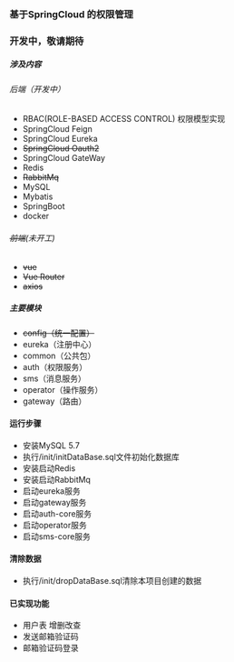 ### 基于SpringCloud 的权限管理
### 开发中，敬请期待
##### 涉及内容
###### 后端（开发中）
* RBAC(ROLE-BASED ACCESS CONTROL) 权限模型实现
* SpringCloud Feign
* SpringCloud Eureka
* ~~SpringCloud Oauth2~~
* SpringCloud GateWay
* Redis
* ~~RabbitMq~~
* MySQL
* Mybatis
* SpringBoot
* docker
###### ~~前端~~(未开工)
* ~~vue~~
* ~~Vue Router~~
* ~~axios~~


##### 主要模块
* ~~config（统一配置）~~
* eureka（注册中心）
* common（公共包）
* auth（权限服务）
* sms（消息服务）
* operator（操作服务）
* gateway（路由）

#### 运行步骤 
* 安装MySQL 5.7
* 执行/init/initDataBase.sql文件初始化数据库
* 安装启动Redis
* 安装启动RabbitMq
* 启动eureka服务
* 启动gateway服务
* 启动auth-core服务
* 启动operator服务
* 启动sms-core服务

#### 清除数据

* 执行/init/dropDataBase.sql清除本项目创建的数据

#### 已实现功能

* 用户表 增删改查
* 发送邮箱验证码
* 邮箱验证码登录